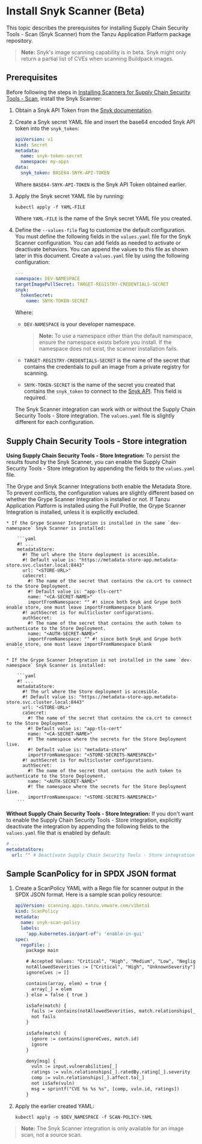 # Install Snyk Scanner (Beta)

This topic describes the prerequisites for installing Supply Chain Security Tools - Scan (Snyk Scanner) from the Tanzu Application Platform package repository.

>**Note:** Snyk's image scanning capability is in beta. Snyk might only return a partial list of CVEs when scanning Buildpack images.

## <a id="prerecs"></a> Prerequisites

Before following the steps in [Installing Scanners for Supply Chain Security Tools - Scan](install-scanners.hbs.md), install the Snyk Scanner:

1. Obtain a Snyk API Token from the [Snyk documentation](https://docs.snyk.io/snyk-cli/authenticate-the-cli-with-your-account).

2. Create a Snyk secret YAML file and insert the base64 encoded Snyk API token into the `snyk_token`:

    ```yaml
    apiVersion: v1
    kind: Secret
    metadata:
      name: snyk-token-secret
      namespace: my-apps
    data:
      snyk_token: BASE64-SNYK-API-TOKEN
    ```

    Where `BASE64-SNYK-API-TOKEN` is the Snyk API Token obtained earlier.

3. Apply the Snyk secret YAML file by running:

    ```console
    kubectl apply -f YAML-FILE
    ```

    Where `YAML-FILE` is the name of the Snyk secret YAML file you created.

4. Define the `--values-file` flag to customize the default configuration. You must define the following fields in the `values.yaml` file for the Snyk Scanner configuration. You can add fields as needed to activate or deactivate behaviors. You can append the values to this file as shown later in this document. Create a `values.yaml` file by using the following configuration:

    ```yaml
    ---
    namespace: DEV-NAMESPACE
    targetImagePullSecret: TARGET-REGISTRY-CREDENTIALS-SECRET
    snyk:
      tokenSecret:
        name: SNYK-TOKEN-SECRET
    ```

    Where:

    - `DEV-NAMESPACE` is your developer namespace.

        >**Note:** To use a namespace other than the default namespace, ensure the namespace exists before you install. If the namespace does not exist, the scanner installation fails.

    - `TARGET-REGISTRY-CREDENTIALS-SECRET` is the name of the secret that contains the credentials to pull an image from a private registry for scanning.

    - `SNYK-TOKEN-SECRET` is the name of the secret you created that contains the `snyk_token` to connect to the [Snyk API](https://docs.snyk.io/snyk-cli/configure-the-snyk-cli#environment-variables). This field is required.

    The Snyk Scanner integration can work with or without the Supply Chain Security Tools - Store integration. The `values.yaml` file is slightly different for each configuration.

## <a id="store-integration"></a> Supply Chain Security Tools - Store integration

**Using Supply Chain Security Tools - Store Integration:** To persist the results found by the Snyk Scanner, you can enable the Supply Chain Security Tools - Store integration by appending the fields to the `values.yaml` file.

The Grype and Snyk Scanner Integrations both enable the Metadata Store. To prevent conflicts, the configuration values are slightly different based on whether the Grype Scanner Integration is installed or not. If Tanzu Application Platform is installed using the Full Profile, the Grype Scanner Integration is installed, unless it is explicitly excluded.

    * If the Grype Scanner Integration is installed in the same `dev-namespace` Snyk Scanner is installed:

        ```yaml
        #! ...
        metadataStore:
          #! The url where the Store deployment is accesible.
          #! Default value is: "https://metadata-store-app.metadata-store.svc.cluster.local:8443"
          url: "<STORE-URL>"
          caSecret:
            #! The name of the secret that contains the ca.crt to connect to the Store Deployment.
            #! Default value is: "app-tls-cert"
            name: "<CA-SECRET-NAME>"
            importFromNamespace: "" #! since both Snyk and Grype both enable store, one must leave importFromNamespace blank
          #! authSecret is for multicluster configurations.
          authSecret:
            #! The name of the secret that contains the auth token to authenticate to the Store Deployment.
            name: "<AUTH-SECRET-NAME>"
            importFromNamespace: "" #! since both Snyk and Grype both enable store, one must leave importFromNamespace blank
        ```

    * If the Grype Scanner Integration is not installed in the same `dev-namespace` Snyk Scanner is installed:

        ```yaml
        #! ...
        metadataStore:
          #! The url where the Store deployment is accesible.
          #! Default value is: "https://metadata-store-app.metadata-store.svc.cluster.local:8443"
          url: "<STORE-URL>"
          caSecret:
            #! The name of the secret that contains the ca.crt to connect to the Store Deployment.
            #! Default value is: "app-tls-cert"
            name: "<CA-SECRET-NAME>"
            #! The namespace where the secrets for the Store Deployment live.
            #! Default value is: "metadata-store"
            importFromNamespace: "<STORE-SECRETS-NAMESPACE>"
          #! authSecret is for multicluster configurations.
          authSecret:
            #! The name of the secret that contains the auth token to authenticate to the Store Deployment.
            name: "<AUTH-SECRET-NAME>"
            #! The namespace where the secrets for the Store Deployment live.
            importFromNamespace: "<STORE-SECRETS-NAMESPACE>"
        ```

**Without Supply Chain Security Tools - Store Integration:** If you don't want to enable the Supply Chain Security Tools - Store integration, explicitly deactivate the integration by appending the following fields to the `values.yaml` file that is enabled by default:

```yaml
# ...
metadataStore:
  url: "" # Deactivate Supply Chain Security Tools - Store integration
```

## <a id="snyk-scan-policy"></a> Sample ScanPolicy for in SPDX JSON format

1. Create a ScanPolicy YAML with a Rego file for scanner output in the SPDX JSON format. Here is a sample scan policy resource:

    ```yaml
    apiVersion: scanning.apps.tanzu.vmware.com/v1beta1
    kind: ScanPolicy
    metadata:
      name: snyk-scan-policy
      labels:
        'app.kubernetes.io/part-of': 'enable-in-gui'
    spec:
      regoFile: |
        package main

        # Accepted Values: "Critical", "High", "Medium", "Low", "Negligible", "UnknownSeverity"
        notAllowedSeverities := ["Critical", "High", "UnknownSeverity"]
        ignoreCves := []

        contains(array, elem) = true {
          array[_] = elem
        } else = false { true }

        isSafe(match) {
          fails := contains(notAllowedSeverities, match.relationships[_].ratedBy.rating[_].severity)
          not fails
        }

        isSafe(match) {
          ignore := contains(ignoreCves, match.id)
          ignore
        }

        deny[msg] {
          vuln := input.vulnerabilities[_]
          ratings := vuln.relationships[_].ratedBy.rating[_].severity
          comp := vuln.relationships[_].affect.to[_]
          not isSafe(vuln)
          msg = sprintf("CVE %s %s %s", [comp, vuln.id, ratings])
        }
    ```

1. Apply the earlier created YAML:

    ```console
    kubectl apply -n $DEV_NAMESPACE -f SCAN-POLICY-YAML
    ```

>**Note:** The Snyk Scanner integration is only available for an image scan, not a source scan.

